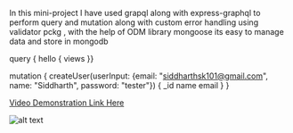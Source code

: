
In this mini-project I have used grapql along with express-graphql to perform query and mutation along with custom error handling using validator pckg , with the help of ODM library mongoose its easy to manage data and store in mongodb


query { hello { views }}


mutation {
  createUser(userInput: {email: "siddharthsk101@gmail.com", name: "Siddharth", password: "tester"}) {
    _id
    name
    email
  }
}




[Video Demonstration Link Here](https://youtu.be/iBUa37WZsXE)


![alt text](https://res.cloudinary.com/df2q7cryi/image/upload/v1640447835/Untitled_djtxtj.png)
